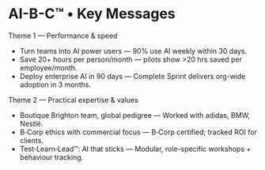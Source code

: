 # AI-B-C™ • Key Messages

Theme 1 — Performance & speed
- Turn teams into AI power users — 90% use AI weekly within 30 days.
- Save 20+ hours per person/month — pilots show >20 hrs saved per employee/month.
- Deploy enterprise AI in 90 days — Complete Sprint delivers org-wide adoption in 3 months.

Theme 2 — Practical expertise & values
- Boutique Brighton team, global pedigree — Worked with adidas, BMW, Nestlé.
- B‑Corp ethics with commercial focus — B‑Corp certified; tracked ROI for clients.
- Test‑Learn‑Lead™: AI that sticks — Modular, role-specific workshops + behaviour tracking.
